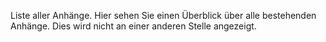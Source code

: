 Liste aller Anhänge. Hier sehen Sie einen Überblick über alle bestehenden Anhänge. Dies wird nicht an einer anderen Stelle angezeigt.